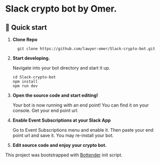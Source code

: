 # Slack crypto bot by Omer.

## 🚀 Quick start

1.  **Clone Repo**

    ```shell
      git clone https://github.com/lawyer-omer/Slack-crypto-bot.git
    ```

1.  **Start developing.**

    Navigate into your bot directory and start it up.

    ```shell
    cd Slack-crypto-bot
    npm install
    npm run dev
    ```

2.  **Open the source code and start editing!**

    Your bot is now running with an end point! You can find it on your console. Get your end point url.
    
3.  **Enable Event Subscriptions at your Slack App**

    Go to Event Subscriptions menu and enable it. Then paste your end point url and save it.
    You may re-install your bot.


4. **Edit source code and enjoy your crypto bot.**


This project was bootstrapped with
[Bottender](https://github.com/Yoctol/bottender) init script.
